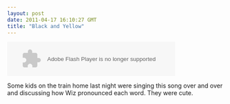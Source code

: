 ```yaml
---
layout: post
date: 2011-04-17 16:10:27 GMT
title: "Black and Yellow"
---
```

<object width="390" height="80"><param name="movie" value="http://rd.io/e/QVohzzciRCs"></param><param name="allowFullScreen" value="true"></param><param name="allowscriptaccess" value="always"></param><embed src="http://rd.io/e/QVohzzciRCs" type="application/x-shockwave-flash" allowscriptaccess="always" allowfullscreen="true" width="390" height="80"></embed></object>


Some kids on the train home last night were singing this song over and over and discussing how Wiz pronounced each word. They were cute.